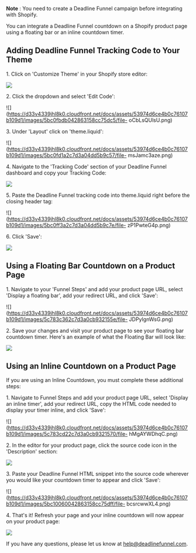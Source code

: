 **Note** :  You need to create a Deadline Funnel campaign before integrating
with Shopify.

You can integrate a Deadline Funnel countdown on a Shopify product page using
a floating bar or an inline countdown timer.

##

## Adding Deadline Funnel Tracking Code to Your Theme

1\.  Click on 'Customize Theme' in your Shopify store editor: 

![](https://d33v4339jhl8k0.cloudfront.net/docs/assets/53974d6ce4b0c76107b109d1/images/5bc0fcd22c7d3a04dd5b9c54/file-o7B0zQAMtp.png)


2\. Click the dropdown and select 'Edit Code': 

![](https://d33v4339jhl8k0.cloudfront.net/docs/assets/53974d6ce4b0c76107b109d1/images/5bc0fbdb042863158cc75dc5/file-
oCbLsQUlsU.png)


3\. Under 'Layout' click on 'theme.liquid': 

![](https://d33v4339jhl8k0.cloudfront.net/docs/assets/53974d6ce4b0c76107b109d1/images/5bc0fd1a2c7d3a04dd5b9c57/file-
msJamc3aze.png)


4\. Navigate to the 'Tracking Code' section of your Deadline Funnel dashboard and copy your Tracking Code: 

![](https://d33v4339jhl8k0.cloudfront.net/docs/assets/53974d6ce4b0c76107b109d1/images/5c65c2862c7d3a66e32e7873/file-p3lBofFRVd.png)


5\. Paste the Deadline Funnel tracking code into theme.liquid right before the closing header tag: 

![](https://d33v4339jhl8k0.cloudfront.net/docs/assets/53974d6ce4b0c76107b109d1/images/5bc0ff3a2c7d3a04dd5b9c7e/file-
zP1PwteG4p.png)


6\. Click 'Save': 

![](https://d33v4339jhl8k0.cloudfront.net/docs/assets/53974d6ce4b0c76107b109d1/images/5bc0ff62042863158cc75dfa/file-Z27hQ3PJg8.png)

## Using a Floating Bar Countdown on a Product Page

1\.  Navigate to your 'Funnel Steps' and add your product page URL, select 'Display a floating bar', add your redirect URL, and click 'Save': 

![](https://d33v4339jhl8k0.cloudfront.net/docs/assets/53974d6ce4b0c76107b109d1/images/5c783c362c7d3a0cb932155e/file-
JDPyIgnWsG.png)


2\. Save your changes and visit your product page to see your floating bar countdown timer. Here's an example of what the Floating Bar will look like: 

![](https://d33v4339jhl8k0.cloudfront.net/docs/assets/53974d6ce4b0c76107b109d1/images/5c65c0a12c7d3a66e32e783a/file-r2622Bfum3.png)

## Using an Inline Countdown on a Product Page

If you are using an Inline Countdown, you must complete these additional
steps:

1\.  Navigate to Funnel Steps and add your product page URL, select 'Display an inline timer', add your redirect URL, copy the HTML code needed to display your timer inline, and click 'Save': 

![](https://d33v4339jhl8k0.cloudfront.net/docs/assets/53974d6ce4b0c76107b109d1/images/5c783cd22c7d3a0cb9321570/file-
hMgAYWDhqC.png)


2\. In the editor for your product page, click the source code icon in the 'Description' section: 

![](https://d33v4339jhl8k0.cloudfront.net/docs/assets/53974d6ce4b0c76107b109d1/images/5bc1002c042863158cc75dfd/file-M8XM5XfNE4.png)


3\. Paste your Deadline Funnel HTML snippet into the source code wherever you would like your countdown timer to appear and click 'Save': 

![](https://d33v4339jhl8k0.cloudfront.net/docs/assets/53974d6ce4b0c76107b109d1/images/5bc10060042863158cc75dff/file-
bcsrcwwXL4.png)


4\. That's it! Refresh your page and your inline countdown will now appear on your product page: 

![](https://d33v4339jhl8k0.cloudfront.net/docs/assets/53974d6ce4b0c76107b109d1/images/5bc10088042863158cc75e00/file-5ELEP9tVkC.png)

If you have any questions, please let us know at
[help@deadlinefunnel.com](mailto:mailto:help@deadlinefunnel.com).

###

##

